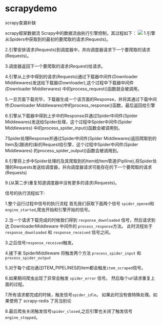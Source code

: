 # scrapydemo
scrapy查漏补缺

scrapy框架数据流 Scrapy中的数据流由执行引擎控制，其过程如下：
![](flow.png)
1.引擎从Spiders中获取到的最初的要爬取的请求(Requests)。

2.引擎安排请求(Requests)到调度器中，并向调度器请求下一个要爬取的请求(Requests)。

3.调度器返回下一个要爬取的请求(Request)给请求。

4.引擎从上步中得到的请求(Requests)通过下载器中间件(Downloader Middlewares)发送给下载器(Downloader),这个过程中下载器中间件(Downloader Middlerwares)
中的process_request()函数就会被调用。

5.一旦页面下载完毕，下载器生成一个该页面的Response，并将其通过下载中间件(Downloader Middlewares)中的process_response()函数，最后返回给引擎

6.引擎从下载器中得到上步中的Response并通过Spider中间件(Spider Middewares)发送给Spider处理，这个过程中Spider中间件(Spider Middlewares)
中的process_spider_input()函数会被调用到。

7Spider处理Response并通过Spider中间件(Spider Middlewares)返回爬取到的Item及(跟进的)新的Request给引擎，这个过程中Spider中间件(Spider Middlewares)
的process_spider_output()函数会被调用到。

8.引擎将上步中Spider处理的及其爬取到的Item给Item管道(Piplline),将Spider处理的Requests发送给调度器，并向调度器请求可能存在的下一个要爬取的请求(Requests)

9.(从第二步)重复知道调度器中没有更多的请求(Requests)。


信号的执行流程如下:

1.整个运行过程中信号的执行流程 首先我们获取下面两个信号 `spider_opened`和 `engine_started`,爬虫开始和引擎开始的信号。 

2.当一个请求下载完成的时候我们得到 `response_downloaded`
信号，然后请求到达 DownloaderMiddleware 中间件的 `process_response`方法。 此时流程处于 `response_downloaded` 和 `response_received` 信号之间。

3.之后信号`response_received`触发。

4.接下来 SpiderMiddleware 将触发两个方法 `process_spider_input` 和 `process_spider_output`

5.对于每个成功通过ITEM_PIPELINES的item都会触发`item_scraped`信号。

6.如果期间爬虫出现了异常会触发 `spider_error` 信号。 然后每个url请求重复上面的过程。

7.所有请求都完成的时候，触发信号`spider_idle`。 如果此时没有做特殊处理。如果使用了 scrapy-redis 了另当别论 

8.最后爬虫关闭触发信号`spider_closed`,之后引擎也关闭了触发信号`engine_stopped`。